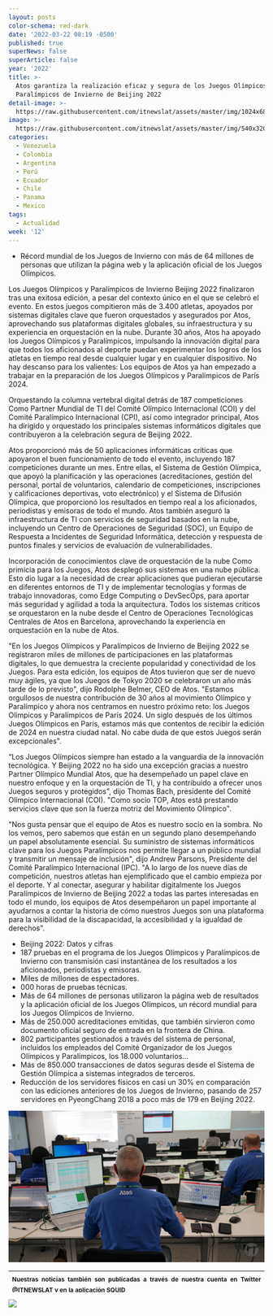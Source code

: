 ```yaml
---
layout: posts
color-schema: red-dark
date: '2022-03-22 08:19 -0500'
published: true
superNews: false
superArticle: false
year: '2022'
title: >-
  Atos garantiza la realización eficaz y segura de los Juegos Olímpicos y
  Paralímpicos de Invierno de Beijing 2022
detail-image: >-
  https://raw.githubusercontent.com/itnewslat/assets/master/img/1024x680/Control-Atos-g.jpg
image: >-
  https://raw.githubusercontent.com/itnewslat/assets/master/img/540x320/Control-Atos-p.jpg
categories:
  - Venezuela
  - Colombia
  - Argentina
  - Perú
  - Ecuador
  - Chile
  - Panama
  - Mexico
tags:
  - Actualidad
week: '12'
---
```

- Récord mundial de los Juegos de Invierno con más de 64 millones de personas que utilizan la página web y la aplicación oficial de los Juegos Olímpicos.

Los Juegos Olímpicos y Paralímpicos de Invierno Beijing 2022 finalizaron tras una exitosa edición, a pesar del contexto único en el que se celebró el evento. En estos juegos compitieron más de 3.400 atletas, apoyados por sistemas digitales clave que fueron orquestados y asegurados por Atos, aprovechando sus plataformas digitales globales, su infraestructura y su experiencia en orquestación en la nube. Durante 30 años, Atos ha apoyado los Juegos Olímpicos y Paralímpicos, impulsando la innovación digital para que todos los aficionados al deporte puedan experimentar los logros de los atletas en tiempo real desde cualquier lugar y en cualquier dispositivo. No hay descanso para los valientes: Los equipos de Atos ya han empezado a trabajar en la preparación de los Juegos Olímpicos y Paralímpicos de París 2024.

Orquestando la columna vertebral digital detrás de 187 competiciones
Como Partner Mundial de TI del Comité Olímpico Internacional (COI) y del Comité Paralímpico Internacional (CPI), así como integrador principal, Atos ha dirigido y orquestado los principales sistemas informáticos digitales que contribuyeron a la celebración segura de Beijing 2022.

Atos proporcionó más de 50 aplicaciones informáticas críticas que apoyaron el buen funcionamiento de todo el evento, incluyendo 187 competiciones durante un mes. Entre ellas, el Sistema de Gestión Olímpica, que apoyó la planificación y las operaciones (acreditaciones, gestión del personal, portal de voluntarios, calendario de competiciones, inscripciones y calificaciones deportivas, voto electrónico) y el Sistema de Difusión Olímpica, que proporcionó los resultados en tiempo real a los aficionados, periodistas y emisoras de todo el mundo. Atos también aseguró la infraestructura de TI con servicios de seguridad basados en la nube, incluyendo un Centro de Operaciones de Seguridad (SOC), un Equipo de Respuesta a Incidentes de Seguridad Informática, detección y respuesta de puntos finales y servicios de evaluación de vulnerabilidades.

Incorporación de conocimientos clave de orquestación de la nube
Como primicia para los Juegos, Atos desplegó sus sistemas en una nube pública. Esto dio lugar a la necesidad de crear aplicaciones que pudieran ejecutarse en diferentes entornos de TI y de implementar tecnologías y formas de trabajo innovadoras, como Edge Computing o DevSecOps, para aportar más seguridad y agilidad a toda la arquitectura. Todos los sistemas críticos se orquestaron en la nube desde el Centro de Operaciones Tecnológicas Centrales de Atos en Barcelona, aprovechando la experiencia en orquestación en la nube de Atos.

"En los Juegos Olímpicos y Paralímpicos de Invierno de Beijing 2022 se registraron miles de millones de participaciones en las plataformas digitales, lo que demuestra la creciente popularidad y conectividad de los Juegos. Para esta edición, los equipos de Atos tuvieron que ser de nuevo muy ágiles, ya que los Juegos de Tokyo 2020 se celebraron un año más tarde de lo previsto", dijo Rodolphe Belmer, CEO de Atos. "Estamos orgullosos de nuestra contribución de 30 años al movimiento Olímpico y Paralímpico y ahora nos centramos en nuestro próximo reto: los Juegos Olímpicos y Paralímpicos de París 2024. Un siglo después de los últimos Juegos Olímpicos en París, estamos más que contentos de recibir la edición de 2024 en nuestra ciudad natal. No cabe duda de que estos Juegos serán excepcionales".

“Los Juegos Olímpicos siempre han estado a la vanguardia de la innovación tecnológica. Y Beijing 2022 no ha sido una excepción gracias a nuestro Partner Olímpico Mundial Atos, que ha desempeñado un papel clave en nuestro enfoque y en la orquestación de TI, y ha contribuido a ofrecer unos Juegos seguros y protegidos", dijo Thomas Bach, presidente del Comité Olímpico Internacional (COI). "Como socio TOP, Atos está prestando servicios clave que son la fuerza motriz del Movimiento Olímpico".

"Nos gusta pensar que el equipo de Atos es nuestro socio en la sombra. No los vemos, pero sabemos que están en un segundo plano desempeñando un papel absolutamente esencial. Su suministro de sistemas informáticos clave para los Juegos Paralímpicos nos permite llegar a un público mundial y transmitir un mensaje de inclusión", dijo Andrew Parsons, Presidente del Comité Paralímpico Internacional (IPC). "A lo largo de los nueve días de competición, nuestros atletas han ejemplificado que el cambio empieza por el deporte. Y al conectar, asegurar y habilitar digitalmente los Juegos Paralímpicos de Invierno de Beijing 2022 a todas las partes interesadas en todo el mundo, los equipos de Atos desempeñaron un papel importante al ayudarnos a contar la historia de cómo nuestros Juegos son una plataforma para la visibilidad de la discapacidad, la accesibilidad y la igualdad de derechos".

- Beijing 2022: Datos y cifras
- 187 pruebas en el programa de los Juegos Olímpicos y Paralímpicos de Invierno con transmisión casi instantánea de los resultados a los aficionados, periodistas y emisoras.
- Miles de millones de espectadores.
- 000 horas de pruebas técnicas.
- Más de 64 millones de personas utilizaron la página web de resultados y la aplicación oficial de los Juegos Olímpicos, un récord mundial para los Juegos Olímpicos de Invierno.
- Más de 250.000 acreditaciones emitidas, que también sirvieron como documento oficial seguro de entrada en la frontera de China.
- 802 participantes gestionados a través del sistema de personal, incluidos los empleados del Comité Organizador de los Juegos Olímpicos y Paralímpicos, los 18.000 voluntarios...
- Más de 850.000 transacciones de datos seguras desde el Sistema de Gestión Olímpica a sistemas integrados de terceros.
- Reducción de los servidores físicos en casi un 30% en comparación con las ediciones anteriores de los Juegos de Invierno, pasando de 257 servidores en PyeongChang 2018 a poco más de 179 en Beijing 2022.

![](https://raw.githubusercontent.com/itnewslat/assets/master/img/540x320/Control-Atos-p.jpg)

<table style="height: 42px;" width="569">
<tbody>
<tr>
<td style="text-align: justify;"><sub><strong>Nuestras noticias también son publicadas a través de nuestra cuenta en Twitter <a href="https://twitter.com/itnewslat?lang=es">@ITNEWSLAT</a> y en la aplicación <a href="https://squidapp.co/en/">SQUID</a></strong></sub></td>
</tr>
</tbody>
</table>

<img src="https://tracker.metricool.com/c3po.jpg?hash=56f88a41e39ab42c063cc51676587a04"/>
